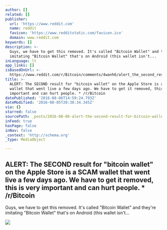 ```yaml
---
author: []
related: []
publisher:
  url: 'https://www.reddit.com'
  name: reddit
  favicon: 'https://www.redditstatic.com/favicon.ico'
  domain: www.reddit.com
keywords: []
description: >-
  Guys, we have to get this removed. It's called "Bitcoin Wallet" and they're
  imitating "Bitcoin Wallet" that's on Android (this wallet isn't...
inLanguage: lt
app_links: []
isBasedOnUrl: >-
  https://www.reddit.com/r/Bitcoin/comments/4wanh6/alert_the_second_result_for_bitcoin_wallet_on_the/
title: >-
  ALERT: The SECOND result for "bitcoin wallet" on the Apple Store is a SCAM
  wallet that went live a few days ago. We have to get it removed, this is very
  important and can hurt people. * /r/Bitcoin
datePublished: '2016-08-06T14:59:24.793Z'
dateModified: '2016-08-05T20:38:34.345Z'
via: {}
starred: false
sourcePath: _posts/2016-08-06-alert-the-second-result-for-bitcoin-wallet-on-the-apple-s.md
inFeed: true
hasPage: false
inNav: false
_context: 'http://schema.org'
_type: MediaObject

---
```

<article style=""><h1>ALERT: The SECOND result for "bitcoin wallet" on the Apple Store is a SCAM wallet that went live a few days ago. We have to get it removed, this is very important and can hurt people. * /r/Bitcoin</h1><p>Guys, we have to get this removed. It's called "Bitcoin Wallet" and they're imitating "Bitcoin Wallet" that's on Android (this wallet isn't...</p><img src="https://i.redditmedia.com/ZSdvtoET8jVdJKaMdzp-6iMKzwuatcjHc9c8kFJD_DA.jpg?w=320&amp;s=353524a266adaa0e3c66717d36862aa3" /></article>
